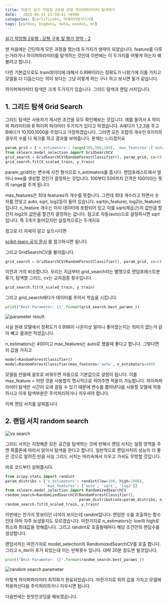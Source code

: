 ```yaml
---
title: 빅분기 실기 작업형 2유형 모형 하이퍼파라미터 탐색하기
date:   2022-05-11 23:59:41 +0900
categories: [Certificate, 빅데이터분석기사]
tags: [python, bigdata, data, pandas, ml]
---
```


[실기 작업형 2유형 : 모형 구축 및 평가 영역 - 2](https://jeong-daniel.github.io/posts/%EC%8B%A4%EA%B8%B0-%EC%9E%91%EC%97%85%ED%98%95-2%EC%9C%A0%ED%98%95-%EB%AA%A8%ED%98%95-%EA%B5%AC%EC%B6%95-%EB%B0%8F-%ED%8F%89%EA%B0%80-%EC%98%81%EC%97%AD-2%ED%8E%B8/)

맨 처음에는 간단하게 모든 과정을 했는데 두가지가 생략이 되었습니다. feature를 다루는거라거나 하이퍼파라미터를 탐색하는 것인데 이번에는 이 두가지를 어떻게 하는지 해볼려고 합니다.

다만 기본값으로도 train데이터에 대해서 0.998이라는 정확도가 나왔기에 이를 가지고 모델을 더 다듬는다는 의미 보다는 그냥 이렇게 하는 구나 하고 보시면 될거 같습니다.

하이퍼파라미터 탐색은 크게 두가지가 있습니다. 그리드 탐색과 랜덤 서치입니다.

## 1. 그리드 탐색 Grid Search

그리드 탐색은 사용자가 제시한 조건을 모두 확인해보는 것입니다. 예를 들어서 A 하이퍼 파라미터와 B 하이퍼 파라미터 두가지가 있다고 하겠습니다. A에다가 1,2,3을 주고 B에다가 10,100,1000을 주었다고 가정하겠습니다. 그러면 모든 조합의 개수인 9가지의 경우의 수를 다 체크를 하고 결과를 보여줍니다. 문제는 느리겠지요

```py
param_grid = {'n_estimators': range(100,500,100), 'max_features':['auto','sqrt','log2']}
from sklearn.model_selection import GridSearchCV
grid_search = GridSearchCV(RandomForestClassifier(), param_grid, cv=5)
grid_search.fit(X_scaled_train, y_train)
```

param_grid라는 변수에 사전 형식으로 n_estimators를 줍시다. 랜덤포레스트에서 얼마나 tree를 생성할 것인가 결정하는 것입니다. 100부터 500까지 간격은 100이라는 뜻의 range를 주게 됩니다.

max_features은 최대 features의 개수를 뜻합니다. 그런데 최대 개수라고 하면서 숫자를 안넣고 auto, sqrt, log2등이 들어 있습니다. sqrt(n_feature), log2(n_feature)입니다. n_feature 개수는 이미 데이터에 포함되어 있고 이를 sqrt(제곱근)의 값만큼 할건지 log2의 값만큼 할건지 결정하는 겁니다. 참고로 자동(auto)으로 설정하시면 sqrt입니다. 즉 3개가 들어갔지만 실질적으로는 두개지요

참고로 더 자세히 알고 싶으시다면

[scikit-learn 공식 문서](https://scikit-learn.org/stable/modules/generated/sklearn.ensemble.RandomForestClassifier.html) 를 참고하시면 됩니다.

그리고 GridSearchCV를 불러옵니다.

```py
grid_search = GridSearchCV(RandomForestClassifier(), param_grid, cv=5)
```
이전과 거의 비슷합니다. 우리는 지금부터 grid_search라는 별명으로 랜덤포레스트분류기, 탐색할 그리드, cv는 교차검증 횟수입니다.

```py
grid_search.fit(X_scaled_train, y_train)
```
그리고 grid_search에다가 데이터를 주어서 학습을 시킵니다.
```py
print("Best Parameter: {}".format(grid_search.best_params_))
```

![parameter result](https://user-images.githubusercontent.com/85277660/210171117-e81222f3-a2b8-4349-9245-b7ae524cfae1.png)


사실 원래 모델에서 정확도가 0.998이 나온이상 얼마나 좋아졌는지는 의미가 없는거 같아 빼고 결과만 적었습니다.

n_estimators는 400이고 max_features는 auto로 했을때 좋다고 합니다. 그렇다면 이 값을 가지고

```py
model=RandomForestClassifier()
model=RandomForestClassifier(max_features='auto', n_estimators=400)
```

모델을 만들때 괄호로 비워두면 자동으로 기본값으로 설정이 됩니다. 이를 max_feature = 어떤 것을 사용할지 명시적으로 적어주면 적용이 가능합니다. 하이퍼파라미터 탐색은 시간이 오래 걸릴 수 있기 때문에 변수를 뽑아낸다음 사용할 모델에 적용하시고 이후 탐색부분은 주석처리하거나 지우셔야 합니다.

이제 랜덤 서치를 살펴봅시다.

## 2. 랜덤 서치 random search

![vs search](https://user-images.githubusercontent.com/85277660/210171127-07073173-5756-47e1-87ee-e176386066c8.png)

그리드 서치는 지정해준 모든 공간을 탐색하는 것에 반해서 랜덤 서치는 일정 영역을 주면 확률론에 따라서 알아서 탐색을 한다고 합니다. 일반적으로 랜덤서치의 성능이 더 좋은 것으로 알려진 만큼 사실 그리드 서치는 머리속에서 지우고 가셔도 무방할 것입니다.

바로 코드부터 살펴봅시다.

```py
from scipy.stats import randint
param_distribs = {'n_estimators': randint(low=100, high=1000), 
                  'max_features': ['auto', 'sqrt', 'log2']}
from sklearn.model_selection import RandomizedSearchCV
random_search=RandomizedSearchCV(RandomForestClassifier(), 
                                 param_distributions=param_distribs, n_iter=20, cv=5)
random_search.fit(X_scaled_train, y_train)
```

이번에는 한가지 못보이던 녀석이 보이는데 randint입니다. 랜덤한 수를 호출하는 함수인데 아마 자주 보셨을지도 모르겠습니다. 마찬가지로 n_estimators는 low와 high로 최소와 최대값을 정해줍니다. 그리고 randint로 호출될때마다 해당 조건안의 랜덤수를 생성합니다.

랜덤서치는 마찬가지로 model_selection의 RandomizedSearchCV를 호출 합니다. 그리고 n_iter이 추가 되었는데 이는 반복횟수 입니다. 대략 20분 정도면 될것입니다.

```py
print("Best Parameter: {}".format(random_search.best_params_))
```

![random search parameter](https://user-images.githubusercontent.com/85277660/210171179-3d3b0510-c1db-42a8-ab06-c5b1ac32bec5.png)


이렇게 하이퍼파라미터 최적화가 완료되었습니다.  마찬가지로 위의 값을 가지고 모델에 적용하신다음 주석처리하거나 지우시면 됩니다.

다음번에는 원핫인코딩을 해보겠습니다.